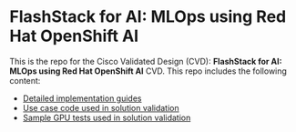 # FlashStack for AI: MLOps using Red Hat OpenShift AI 
This is the repo for the Cisco Validated Design (CVD): **FlashStack for AI: MLOps using Red Hat OpenShift AI** CVD. This repo includes the following content:  
- [Detailed implementation guides](cvd-deployment-guide/README.md)
- [Use case code used in solution validation](use-cases/README.md)
- [Sample GPU tests used in solution validation](Sample%GPU%Tests/README.md)
